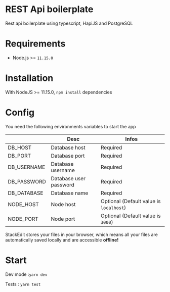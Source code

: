 # REST Api boilerplate 

Rest api boilerplate using typescript, HapiJS and PostgreSQL


# Requirements
* Node.js >= `11.15.0`

# Installation
With NodeJS >= 11.15.0, `npm install` dependencies

# Config
You need the following environments variables to start the app

|                | Desc                          | Infos                         |
|----------------|-------------------------------|-----------------------------|
|DB_HOST| Database host          |Required            |
|DB_PORT          |Database port            |Required           |
|DB_USERNAME          |Database username| Required|
|DB_PASSWORD| Database user password | Required |
|DB_DATABASE | Database name | Required |
|NODE_HOST | Node host | Optional (Default value is ``localhost``) |
|NODE_PORT | Node port | Optional (Default value is ``3000``) |

StackEdit stores your files in your browser, which means all your files are automatically saved locally and are accessible **offline!**

# Start

Dev mode :``yarn dev``

Tests : ``yarn test``
